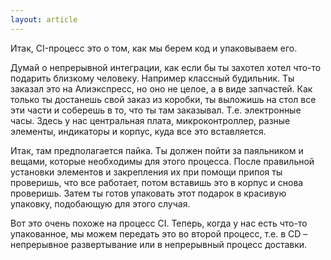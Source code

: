 ```yaml
---
layout: article
---
```

Итак, CI-процесс это о том, как мы берем код и упаковываем его.

Думай о непрерывной интеграции, как если бы ты захотел хотел что-то подарить близкому человеку. Например классный будильник. Ты заказал это на Алиэкспресс, но оно не целое, а в виде запчастей. Как только ты достанешь свой заказ из коробки, ты выложишь на стол все эти части и соберешь в то, что ты там заказывал. Т.е. электронные часы. Здесь у нас центральная плата, микроконтроллер, разные элементы, индикаторы и корпус, куда все это вставляется.

Итак, там предполагается пайка. Ты должен пойти за паяльником и вещами, которые необходимы для этого процесса. После правильной установки элементов и закрепления их при помощи припоя ты проверишь, что все работает, потом вставишь это в корпус и снова проверишь. Затем ты готов упаковать этот подарок в красивую упаковку, подобающую для этого случая.

Вот это очень похоже на процесс CI. Теперь, когда у нас еcть что-то упакованное, мы можем передать это во второй процесс, т.е. в CD – непрерывное развертывание или в непрерывный процесс доставки.
